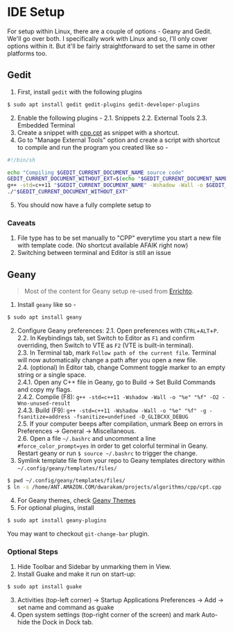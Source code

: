 # IDE Setup

For setup within Linux, there are a couple of options - Geany and Gedit. We'll go over both. I specifically work with Linux and so, I'll only cover options within it. But it'll be fairly straightforward to set the same in other platforms too.

## Gedit

1. First, install `gedit` with the following plugins 
```bash
$ sudo apt install gedit gedit-plugins gedit-developer-plugins
```
2. Enable the following plugins - 
2.1. Snippets
2.2. External Tools
2.3. Embedded Terminal
3. Create a snippet with [cpp.cpt](cpp/cpt.cpp) as snippet with a shortcut.
4. Go to "Manage External Tools" option and create a script with shortcut to compile and run the program you created like so -
```bash
#!/bin/sh

echo "Compiling $GEDIT_CURRENT_DOCUMENT_NAME source code"
GEDIT_CURRENT_DOCUMENT_WITHOUT_EXT=$(echo "$GEDIT_CURRENT_DOCUMENT_NAME" | sed 's/.cpp//g')
g++ -std=c++11 "$GEDIT_CURRENT_DOCUMENT_NAME" -Wshadow -Wall -o $GEDIT_CURRENT_DOCUMENT_WITHOUT_EXT -O2 -Wno-unused-result
./"$GEDIT_CURRENT_DOCUMENT_WITHOUT_EXT"
```
5. You should now have a fully complete setup to 

### Caveats

1. File type has to be set manually to "CPP" everytime you start a new file with template code. (No shortcut available AFAIK right now)
2. Switching between terminal and Editor is still an issue

## Geany

> Most of the content for Geany setup re-used from [Errichto](https://github.com/Errichto/youtube/wiki/Linux-setup).

1. Install `geany` like so -
```bash
$ sudo apt install geany
```
2. Configure Geany preferences:
2.1. Open preferences with `CTRL`+`ALT`+`P`.   
2.2. In Keybindings tab, set Switch to Editor as `F1` and confirm overriding, then Switch to VTE as `F2` (VTE is built-in terminal).   
2.3. In Terminal tab, mark `Follow path of the current file`. Terminal will now automatically change a path after you open a new file.   
2.4. (optional) In Editor tab, change Comment toggle marker to an empty string or a single space.   
2.4.1. Open any C++ file in Geany, go to Build -> Set Build Commands and copy my flags.    
2.4.2. Compile (F8): `g++ -std=c++11 -Wshadow -Wall -o "%e" "%f" -O2 -Wno-unused-result`   
2.4.3. Build (F9): `g++ -std=c++11 -Wshadow -Wall -o "%e" "%f" -g -fsanitize=address -fsanitize=undefined -D_GLIBCXX_DEBUG`   
2.5. If your computer beeps after compilation, unmark Beep on errors in Preferences -> General -> Miscellaneous.   
2.6. Open a file `~/.bashrc` and uncomment a line `#force_color_prompt=yes` in order to get colorful terminal in Geany. Restart geany or run `$ source ~/.bashrc` to trigger the change.   
3. Symlink template file from your repo to Geany templates directory within `~/.config/geany/templates/files/`   
```bash
$ pwd ~/.config/geany/templates/files/
$ ln -s /home/ANT.AMAZON.COM/dwarakam/projects/algorithms/cpp/cpt.cpp ./cpt.cpp
```
4. For Geany themes, check [Geany Themes](https://www.geany.org/download/themes/)
5. For optional plugins, install 
```bash
$ sudo apt install geany-plugins
```
You may want to checkout `git-change-bar` plugin.

### Optional Steps

1. Hide Toolbar and Sidebar by unmarking them in View.
2. Install Guake and make it run on start-up:
```bash
$ sudo apt install guake
```
3. Activities (top-left corner) -> Startup Applications Preferences -> Add -> set name and command as guake
4. Open system settings (top-right corner of the screen) and mark Auto-hide the Dock in Dock tab.